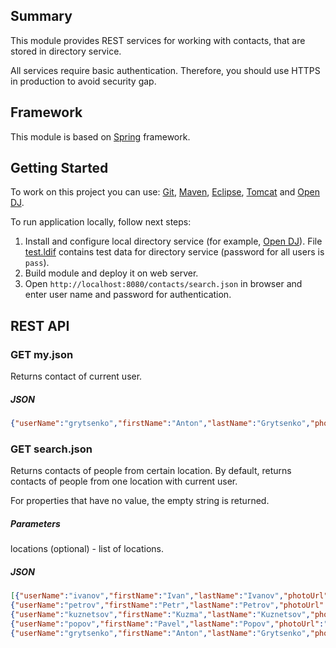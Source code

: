 ## Summary

This module provides REST services for working with contacts, that are stored in directory service.

All services require basic authentication. Therefore, you should use HTTPS in production to avoid security gap.

## Framework

This module is based on [Spring][framework:spring] framework.

## Getting Started

To work on this project you can use: [Git][tool:git], [Maven][tool:maven], [Eclipse][tool:eclipse], [Tomcat][tool:tomcat] and [Open DJ][tool:opendj].

To run application locally, follow next steps:

1. Install and configure local directory service (for example, [Open DJ][tool:opendj]). File [test.ldif](https://github.com/grytsenko/contacts/blob/master/modules/rest/config/test.ldif) contains test data for directory service (password for all users is `pass`).
1. Build module and deploy it on web server.
1. Open `http://localhost:8080/contacts/search.json` in browser and enter user name and password for authentication.
 
## REST API

### GET my.json

Returns contact of current user.

##### JSON

```json
{"userName":"grytsenko","firstName":"Anton","lastName":"Grytsenko","photoUrl":"","mail":"grytsenko@test.com","phone":"3800000004","location":"Donetsk"}
```

### GET search.json

Returns contacts of people from certain location.
By default, returns contacts of people from one location with current user.

For properties that have no value, the empty string is returned.

##### Parameters
locations (optional) - list of locations.

##### JSON

```json
[{"userName":"ivanov","firstName":"Ivan","lastName":"Ivanov","photoUrl":"","mail":"ivanov@test.com","phone":"+3800000000","location":"Donetsk"},
{"userName":"petrov","firstName":"Petr","lastName":"Petrov","photoUrl":"","mail":"petrov@test.ua.com","phone":"+3800000001","location":"Donetsk"},
{"userName":"kuznetsov","firstName":"Kuzma","lastName":"Kuznetsov","photoUrl":"","mail":"kuznetsov@test.com","phone":"+3800000002","location":"Donetsk"},
{"userName":"popov","firstName":"Pavel","lastName":"Popov","photoUrl":"","mail":"popov@test.com","phone":"","location":"Donetsk"},
{"userName":"grytsenko","firstName":"Anton","lastName":"Grytsenko","photoUrl":"","mail":"grytsenko@test.com","phone":"+3800000004","location":"Donetsk"}]
```

[framework:spring]: http://www.springsource.org/

[tool:git]: http://git-scm.com/
[tool:maven]: http://maven.apache.org/
[tool:tomcat]: http://tomcat.apache.org/
[tool:eclipse]: http://www.eclipse.org/
[tool:opendj]: http://forgerock.com/what-we-offer/open-identity-stack/opendj/

